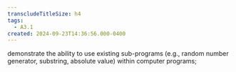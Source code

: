 ```yaml
---
transcludeTitleSize: h4
tags:
  - A3.1
created: 2024-09-23T14:36:56.000-0400
---
```

demonstrate the ability to use existing sub-programs (e.g., random number generator, substring, absolute value) within computer programs;